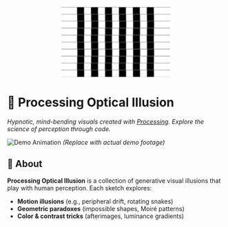 <div align="center">
  <img src="./animation.gif" width="50%"/>
</div>

# 🌈 Processing Optical Illusion  
*Hypnotic, mind-bending visuals created with [Processing](https://processing.org/). Explore the science of perception through code.*  

![Demo Animation](https://via.placeholder.com/800x400?text=Optical+Illusion+Demo+GIF) *(Replace with actual demo footage)*  

## 🔮 About  
**Processing Optical Illusion** is a collection of generative visual illusions that play with human perception. Each sketch explores:  
- **Motion illusions** (e.g., peripheral drift, rotating snakes)  
- **Geometric paradoxes** (impossible shapes, Moiré patterns)  
- **Color & contrast tricks** (afterimages, luminance gradients)  
